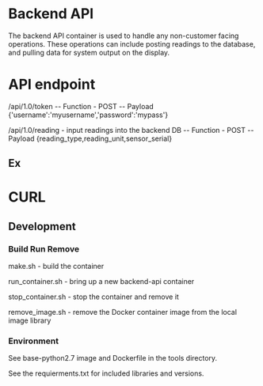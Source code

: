 # Backend API

The backend API container is used to handle any non-customer facing operations. These operations can include posting readings to the database, and pulling data for system output on the display. 

# API endpoint

/api/1.0/token
-- Function - POST
-- Payload {'username':'myusername','password':'mypass'}

/api/1.0/reading - input readings into the backend DB
-- Function - POST
-- Payload {reading_type,reading_unit,sensor_serial}

## Ex

# CURL



## Development

### Build Run Remove

make.sh - build the container

run_container.sh - bring up a new backend-api container

stop_container.sh - stop the container and remove it

remove_image.sh - remove the Docker container image from the local image library

### Environment

See base-python2.7 image and Dockerfile in the tools directory.

See the requierments.txt for included libraries and versions.
